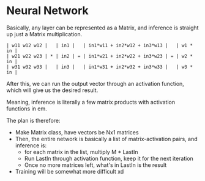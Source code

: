 # Neural Network

Basically, any layer can be represented as a Matrix, and inference is straight up just a Matrix multiplication.

```
| w11 w12 w12 |   | in1 |   | in1*w11 + in2*w12 + in3*w13 |   | w1 * in |
| w21 w22 w23 | * | in2 | = | in1*w21 + in2*w22 + in3*w23 | = | w2 * in |
| w31 w32 w33 |   | in3 |   | in1*w31 + in2*w32 + in3*w33 |   | w3 * in |
```

After this, we can run the output vector through an activation function, which will give us the desired result.

Meaning, inference is literally a few matrix products with activation functions in em.

The plan is therefore:

- Make Matrix class, have vectors be Nx1 matrices
- Then, the entire network is basically a list of matrix-activation pairs, and inference is:
  - for each matrix in the list, multiply M * LastIn
  - Run LastIn through activation function, keep it for the next iteration
  - Once no more matrices left, what's in LastIn is the result
- Training will be somewhat more difficult xd
